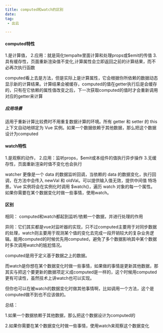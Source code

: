 ```yaml
---
title: computed和watch的区别
date:
tag:
 - 出云

---
```

#### computed特性
1.是计算值，
2.应用：就是简化tempalte里面计算和处理props或$emit的传值
3.具有缓存性，页面重新渲染值不变化,计算属性会立即返回之前的计算结果，而不必再次执行函数

computed看上去是方法，但是实际上是计算属性，它会根据你所依赖的数据动态显示新的计算结果。计算结果会被缓存，computed的值在getter执行后是会缓存的，只有在它依赖的属性值改变之后，下一次获取computed的值时才会重新调用对应的getter来计算

##### 应用场景
适用于重新计算比较费时不用重复数据计算的环境。所有 getter 和 setter 的 this 上下文自动地绑定为 Vue 实例。如果一个数据依赖于其他数据，那么把这个数据设计为computed



#### watch特性
1.是观察的动作，
2.应用：监听props，$emit或本组件的值执行异步操作
3.无缓存性，页面重新渲染时值不变化也会执行

watcher 更像是一个 data 的数据监听回调，当依赖的 data 的数据变化，执行回调，在方法中会传入 newVal 和 oldVal。可以提供输入值无效，提供中间值 特场景。Vue 实例将会在实例化时调用 $watch()，遍历 watch 对象的每一个属性。如果你需要在某个数据变化时做一些事情，使用watch。



#### 区别

相同： computed和watch都起到监听/依赖一个数据，并进行处理的作用

异同：它们其实都是vue对监听器的实现，只不过computed主要用于对同步数据的处理，watch则主要用于观测某个值的变化去完成一段开销较大的复杂业务逻辑。能用computed的时候优先用computed，避免了多个数据影响其中某个数据时多次调用watch的尴尬情况。

computed是用于定义基于数据之上的数据。

而watch是你想在某个数据变化时做一些事情，如果做的事情是更新其他数据，那其实与把这个要更新的数据项定义成computed是一样的，这个时候用computed更有可读性，虽然技术上讲watch也可以实现。

但你也可以在被watch的数据变化时做其他事情啊，比如调用一个方法，这个是computed做不到也不应该做的。

总结：

1.如果一个数据依赖于其他数据，那么把这个数据设计为computed的

2.如果你需要在某个数据变化时做一些事情，使用watch来观察这个数据变化